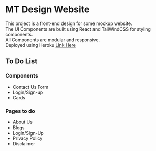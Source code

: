 # MT Design Website

This project is a front-end design for some mockup website. \
The UI Components are built using React and TailWindCSS for styling components. \
All Components are modular and responsive. \
Deployed using Heroku [Link Here](https://mt-design.herokuapp.com/) 


## To Do List

### Components 
- Contact Us Form
- Login/Sign-up 
- Cards 

### Pages to do
- About Us
- Blogs
- Login/Sign-Up
- Privacy Policy
- Disclaimer 




